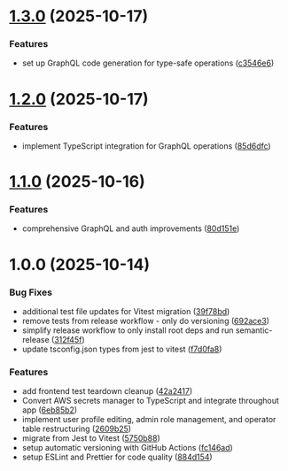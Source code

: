# [1.3.0](https://github.com/Moxie1776/wellpna/compare/v1.2.0...v1.3.0) (2025-10-17)


### Features

* set up GraphQL code generation for type-safe operations ([c3546e6](https://github.com/Moxie1776/wellpna/commit/c3546e6fd6324b7ae783e0f6baa538798d32b26d))

# [1.2.0](https://github.com/Moxie1776/wellpna/compare/v1.1.0...v1.2.0) (2025-10-17)


### Features

* implement TypeScript integration for GraphQL operations ([85d6dfc](https://github.com/Moxie1776/wellpna/commit/85d6dfcf52ebdd10c8d0db10f86d7297ec5cfd2d))

# [1.1.0](https://github.com/Moxie1776/wellpna/compare/v1.0.0...v1.1.0) (2025-10-16)


### Features

* comprehensive GraphQL and auth improvements ([80d151e](https://github.com/Moxie1776/wellpna/commit/80d151e4ce084df5aa16ebe71a9b5c6c997951bc))

# 1.0.0 (2025-10-14)


### Bug Fixes

* additional test file updates for Vitest migration ([39f78bd](https://github.com/Moxie1776/wellpna/commit/39f78bd5cc5a008c9b34c25b591336d57d91524c))
* remove tests from release workflow - only do versioning ([692ace3](https://github.com/Moxie1776/wellpna/commit/692ace3c977c21662794ff1624572f13b9894579))
* simplify release workflow to only install root deps and run semantic-release ([312f45f](https://github.com/Moxie1776/wellpna/commit/312f45fc284fa4e22afe00fcfb8c0197598829ea))
* update tsconfig.json types from jest to vitest ([f7d0fa8](https://github.com/Moxie1776/wellpna/commit/f7d0fa8eddd4ace62bf78c104622b6c6e9b0c6ed))


### Features

* add frontend test teardown cleanup ([42a2417](https://github.com/Moxie1776/wellpna/commit/42a2417c18bfd3be8686e0a1c8d74372e4439c38))
* Convert AWS secrets manager to TypeScript and integrate throughout app ([6eb85b2](https://github.com/Moxie1776/wellpna/commit/6eb85b26ef6da28d1340b3479eb058494be4b31b))
* implement user profile editing, admin role management, and operator table restructuring ([2609b25](https://github.com/Moxie1776/wellpna/commit/2609b25a36ce86561f5d81c588446f0427c378c0))
* migrate from Jest to Vitest ([5750b88](https://github.com/Moxie1776/wellpna/commit/5750b88298a78e2cb9baea44550a223669f9cbc5))
* setup automatic versioning with GitHub Actions ([fc146ad](https://github.com/Moxie1776/wellpna/commit/fc146ad7745839d89224f714e2c2bc9bbeec2160))
* setup ESLint and Prettier for code quality ([884d154](https://github.com/Moxie1776/wellpna/commit/884d154b590ed48b0cbfbabcab0d8f44f8004845))
